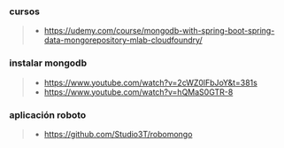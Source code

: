 ### cursos
>- https://udemy.com/course/mongodb-with-spring-boot-spring-data-mongorepository-mlab-cloudfoundry/

### instalar mongodb
>- https://www.youtube.com/watch?v=2cWZ0lFbJoY&t=381s
>- https://www.youtube.com/watch?v=hQMaS0GTR-8

### aplicación roboto
>- https://github.com/Studio3T/robomongo

